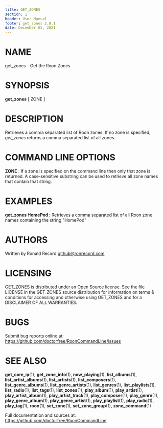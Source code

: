 ```yaml
---
title: GET_ZONES
section: 1
header: User Manual
footer: get_zones 2.0.1
date: December 05, 2021
---
```

# NAME
get_zones - Get the Roon Zones

# SYNOPSIS
**get_zones** [ ZONE ]

# DESCRIPTION
Retrieves a comma separated list of Roon zones. If no zone is specified, *get_zones* returns a comma separated list of all zones.

# COMMAND LINE OPTIONS
**ZONE**
: If a zone is specified on the command line then only that zone is returned. A case-sensitive substring can be used to retrieve all zone names that contain that string.

# EXAMPLES
**get_zones HomePod**
: Retrieves a comma separated list of all Roon zone names containing the string "HomePod"

# AUTHORS
Written by Ronald Record github@ronrecord.com

# LICENSING
GET_ZONES is distributed under an Open Source license.
See the file LICENSE in the GET_ZONES source distribution
for information on terms &amp; conditions for accessing and
otherwise using GET_ZONES and for a DISCLAIMER OF ALL WARRANTIES.

# BUGS
Submit bug reports online at: https://github.com/doctorfree/RoonCommandLine/issues

# SEE ALSO
**get_core_ip**(1), **get_zone_info**(1), **now_playing**(1), **list_albums**(1), **list_artist_albums**(1), **list_artists**(1), **list_composers**(1), **list_genre_albums**(1), **list_genre_artists**(1), **list_genres**(1), **list_playlists**(1), **list_radio**(1), **list_tags**(1), **list_zones**(1), **play_album**(1), **play_artist**(1), **play_artist_album**(1), **play_artist_track**(1), **play_composer**(1), **play_genre**(1), **play_genre_album**(1), **play_genre_artist**(1), **play_playlist**(1), **play_radio**(1), **play_tag**(1), **roon**(1), **set_zone**(1), **set_zone_group**(1), **zone_command**(1)

Full documentation and sources at: https://github.com/doctorfree/RoonCommandLine

